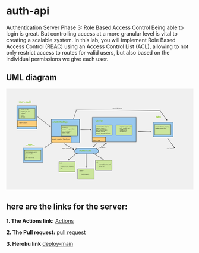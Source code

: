 # auth-api
Authentication Server Phase 3: Role Based Access Control  Being able to login is great. But controlling access at a more granular level is vital to creating a scalable system. In this lab, you will implement Role Based Access Control (RBAC) using an Access Control List (ACL), allowing to not only restrict access to routes for valid users, but also based on the individual permissions we give each user.


## UML diagram
![UML](./lab8.png)

## **here are the links for the server:**

**1. The Actions link:**
   [Actions](https://github.com/marah-jaradat/auth-api/actions)

**2. The Pull request:**
   [pull request](https://github.com/marah-jaradat/auth-api/pulls)

**3. Heroku link**
    [deploy-main](https://auth-api-mara.herokuapp.com/)